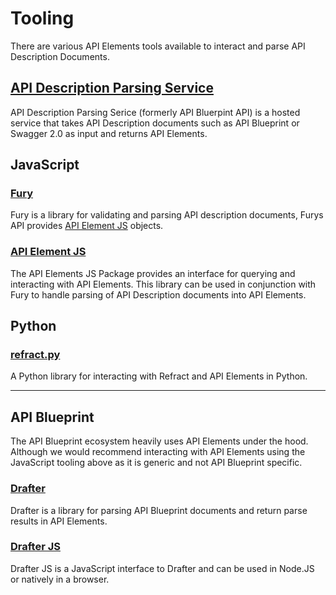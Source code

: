 # Tooling

There are various API Elements tools available to interact and parse API
Description Documents.

## [API Description Parsing Service](http://docs.apiblueprintapi.apiary.io/#reference)

API Description Parsing Serice (formerly API Bluerpint API) is a hosted service
that takes API Description documents such as API Blueprint or Swagger 2.0 as
input and returns API Elements.

## JavaScript

### [Fury](https://github.com/apiaryio/fury.js)

Fury is a library for validating and parsing API description documents, Furys
API provides [API Element JS](https://api-elements-js.readthedocs.io/) objects.

### [API Element JS](https://api-elements-js.readthedocs.io/)

The API Elements JS Package provides an interface for querying and interacting
with API Elements. This library can be used in conjunction with Fury to handle
parsing of API Description documents into API Elements.

## Python

### [refract.py](https://github.com/kylef/refract.py)

A Python library for interacting with Refract and API Elements in Python.

---

## API Blueprint

The API Blueprint ecosystem heavily uses API Elements under the hood. Although
we would recommend interacting with API Elements using the JavaScript tooling
above as it is generic and not API Blueprint specific.

### [Drafter](https://github.com/apiaryio/drafter)

Drafter is a library for parsing API Blueprint documents and return parse results in API Elements.

### [Drafter JS](https://github.com/apiaryio/drafter-npm)

Drafter JS is a JavaScript interface to Drafter and can be used in Node.JS or natively in a browser.
